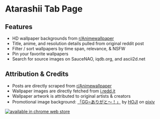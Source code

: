 # Atarashii Tab Page

<!-- ![marquee promo tile](marketing/marquee_promo_tile.png) -->

<!-- 新しい (New) Tab Page displays your favorite anime wallpapers from the r/Animewallpaper subreddit on your new tab page. -->

<!-- [![Build](https://github.com/cf12/atarashii-tab/actions/workflows/build.yml/badge.svg)](https://github.com/cf12/atarashii-tab/actions/workflows/build.yml) -->

## Features
- HD wallpaper backgrounds from [r/Animewallpaper](https://reddit.com/r/Animewallpaper)
- Title, anime, and resolution details pulled from original reddit post
- Filter / sort wallpapers by time span, relevance, & NSFW
- Pin your favorite wallpapers
- Search for source images on SauceNAO, iqdb.org, and ascii2d.net

## Attribution & Credits
- Posts are directly scraped from [r/Animewallpaper](https://reddit.com/r/Animewallpaper)
- Wallpaper images are directly fetched from [i.redd.it](https://i.redd.it/)
- Wallpaper artwork is attributed to original artists & creators
- Promotional image background: [「GG~ありがと〜！」](https://www.pixiv.net/en/artworks/84017469) by [HOJI](https://www.pixiv.net/en/users/19133926) on [pixiv](https://www.pixiv.net/)


[![available in chrome web store](https://wd.imgix.net/image/BrQidfK9jaQyIHwdw91aVpkPiib2/LclHxMxqoswLNRcUW3m5.png)](https://chrome.google.com/webstore/detail/atarashii-new-tab-page/dlhcacedlaiagoocbbgkeclgklanpmim)
